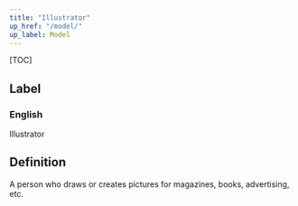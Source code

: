 ```yaml
---
title: "Illustrator"
up_href: "/model/"
up_label: Model
---
```


[TOC]

## Label

### English
Illustrator


## Definition
A person who draws or creates pictures for magazines, books, advertising, etc. 


    
